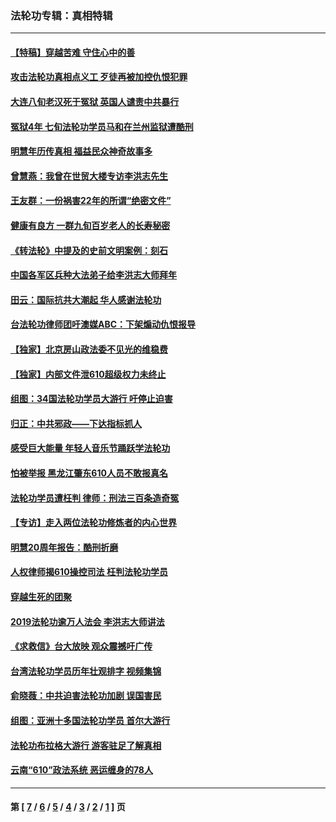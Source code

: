 ### 法轮功专辑：真相特辑
---
#### [【特稿】穿越苦难 守住心中的善](../../pages/nf4389/n13784979.md?12190430) 
#### [攻击法轮功真相点义工 歹徒再被加控仇恨犯罪](../../pages/nf4389/n13601019.md?12190430) 
#### [大连八旬老汉死于冤狱 英国人谴责中共暴行](../../pages/nf4389/n13480118.md?12190430) 
#### [冤狱4年 七旬法轮功学员马和在兰州监狱遭酷刑](../../pages/nf4389/n13304688.md?12190430) 
#### [明慧年历传真相 福益民众神奇故事多](../../pages/nf4389/n13294545.md?12190430) 
#### [曾慧燕：我曾在世贸大楼专访李洪志先生](../../pages/nf4389/n12898729.md?12190430) 
#### [王友群：一份祸害22年的所谓“绝密文件”](../../pages/nf4389/n12871750.md?12190430) 
#### [健康有良方 一群九旬百岁老人的长寿秘密](../../pages/nf4389/n12847475.md?12190430) 
#### [《转法轮》中提及的史前文明案例：刻石](../../pages/nf4389/n12758577.md?12190430) 
#### [中国各军区兵种大法弟子给李洪志大师拜年](../../pages/nf4389/n12750047.md?12190430) 
#### [田云：国际抗共大潮起 华人感谢法轮功](../../pages/nf4389/n12357708.md?12190430) 
#### [台法轮功律师团吁澳媒ABC：下架煽动仇恨报导](../../pages/nf4389/n12279917.md?12190430) 
#### [【独家】北京房山政法委不见光的维稳费](../../pages/nf4389/n12031979.md?12190430) 
#### [【独家】内部文件泄610超级权力未终止](../../pages/nf4389/n12023895.md?12190430) 
#### [组图：34国法轮功学员大游行 吁停止迫害](../../pages/nf4389/n11492658.md?12190430) 
#### [归正：中共邪政——下达指标抓人](../../pages/nf4389/n11474770.md?12190430) 
#### [感受巨大能量 年轻人音乐节踊跃学法轮功](../../pages/nf4389/n11441981.md?12190430) 
#### [怕被举报 黑龙江肇东610人员不敢报真名](../../pages/nf4389/n11436499.md?12190430) 
#### [法轮功学员遭枉判 律师：刑法三百条造奇冤](../../pages/nf4389/n11433943.md?12190430) 
#### [【专访】走入两位法轮功修炼者的内心世界](../../pages/nf4389/n11415623.md?12190430) 
#### [明慧20周年报告：酷刑折磨](../../pages/nf4389/n11387954.md?12190430) 
#### [人权律师揭610操控司法 枉判法轮功学员](../../pages/nf4389/n11313370.md?12190430) 
#### [穿越生死的团聚](../../pages/nf4389/n11258922.md?12190430) 
#### [2019法轮功逾万人法会 李洪志大师讲法](../../pages/nf4389/n11265303.md?12190430) 
#### [《求救信》台大放映 观众震撼吁广传](../../pages/nf4389/n10922251.md?12190430) 
#### [台湾法轮功学员历年壮观排字 视频集锦](../../pages/nf4389/n10878789.md?12190430) 
#### [俞晓薇：中共迫害法轮功加剧 误国害民](../../pages/nf4389/n10859260.md?12190430) 
#### [组图：亚洲十多国法轮功学员 首尔大游行](../../pages/nf4389/n10781149.md?12190430) 
#### [法轮功布拉格大游行 游客驻足了解真相](../../pages/nf4389/n10749360.md?12190430) 
#### [云南“610”政法系统 恶运缠身的78人](../../pages/nf4389/n10747534.md?12190430) 

---
#### 第 [ [7](./7.md?12190430) / [6](./6.md?12190430) / [5](./5.md?12190430) / [4](./4.md?12190430) / [3](./3.md?12190430) / [2](./2.md?12190430) / [1](./1.md?12190430) ] 页
